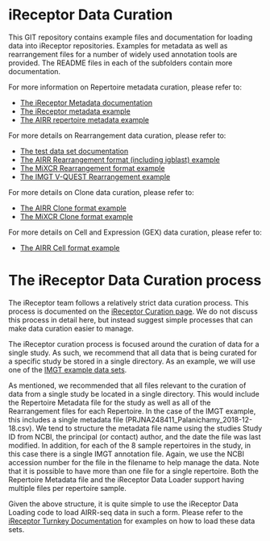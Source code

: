 # iReceptor Data Curation

This GIT repository contains example files and documentation for loading data into iReceptor repositories. Examples for metadata as well as rearrangement files for a number of widely used annotation tools are provided. The README files in each of the subfolders contain more documentation.

For more information on Repertoire metadata curation, please refer to: 
* [The iReceptor Metadata documentation](metadata)
* [The iReceptor metadata example](test/ir-repertoire)
* [The AIRR repertoire metadata example](test/airr-repertoire)

For more details on Rearrangement data curation, please refer to:
* [The test data set documentation](test)
* [The AIRR Rearrangement format (including igblast) example](test/igblast)
* [The MiXCR Rearrangement format example](test/mixcr)
* [The IMGT V-QUEST Rearrangement example](test/imgt)

For more details on Clone data curation, please refer to:
* [The AIRR Clone format example](test/airr-clone)
* [The MiXCR Clone format example](test/mixcr-clone)

For more details on Cell and Expression (GEX) data curation, please refer to:
* [The AIRR Cell format example](test/airr-cell)

# The iReceptor Data Curation process

The iReceptor team follows a relatively strict data curation process. This process is documented on the [iReceptor Curation page](http://www.ireceptor.org/curation). We do not discuss this process in detail here, but instead suggest simple processes that can make data curation easier to manage.

The iReceptor curation process is focused around the curation of data for a single study. As such, we recommend that all data that is being curated for a specific study be stored in a single directory. As an example, we will use one of the [IMGT example data sets](test/imgt/imgt).

As mentioned, we recommended that all files relevant to the curation of data from a single study be located in a single directory. This would include the Repertoire Metadata file for the study as well as all of the Rearrangement files for each Repertoire. In the case of the IMGT example, this includes a single metadata file (PRJNA248411_Palanichamy_2018-12-18.csv). We tend to structure the metadata file name using the studies Study ID from NCBI, the principal (or contact) author, and the date the file was last modified. In addition, for each of the 8 sample repertoires in the study, in this case there is a single IMGT annotation file. Again, we use the NCBI accession number for the file in the filename to help manage the data. Note that it is possible to have more than one file for a single repertoire. Both the Repertoire Metadata file and the iReceptor Data Loader support having multiple files per repertoire sample.

Given the above structure, it is quite simple to use the iReceptor Data Loading code to load AIRR-seq data in such a form. Please refer to the [iReceptor Turnkey Documentation](https://github.com/sfu-ireceptor/turnkey-service-php) for examples on how to load these data sets.

